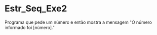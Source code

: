 # Estr_Seq_Exe2
Programa que pede um número e então mostra a mensagem "O número informado foi [número]."
